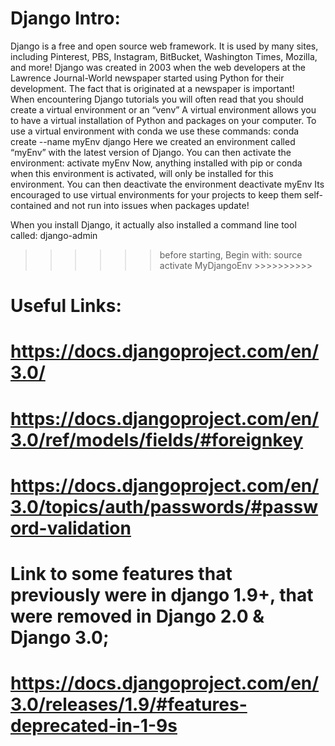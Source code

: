 # Django Intro:
Django is a free and open source web framework.
It is used by many sites, including Pinterest, PBS, Instagram, BitBucket, Washington Times, Mozilla, and more!
Django was created in 2003 when the web developers at the Lawrence Journal-World newspaper started using Python for their development.
The fact that is originated at a newspaper is important!	
When encountering Django tutorials you will often read that you should create a virtual environment or an “venv”
A virtual environment allows you to have a virtual installation of Python and packages on your computer.
To use a virtual environment with conda we use these commands:
conda create --name myEnv django
Here we created an environment called “myEnv” with the latest version of Django.
You can then activate the environment:
activate myEnv 
Now, anything installed with pip or conda when this environment is activated, will only be installed for this environment.
You can then deactivate the environment 
deactivate myEnv 
Its encouraged to use virtual environments for your projects to keep them self-contained and not run into issues when packages update!

When you install Django, it actually also installed a command line tool called:
django-admin

>>>>>>before starting, Begin with: source activate MyDjangoEnv >>>>>>>>>>

# Useful Links:
#               https://docs.djangoproject.com/en/3.0/
#               https://docs.djangoproject.com/en/3.0/ref/models/fields/#foreignkey
#               https://docs.djangoproject.com/en/3.0/topics/auth/passwords/#password-validation

# Link to some features that previously were in django 1.9+, that were removed in Django 2.0 & Django 3.0;
#               https://docs.djangoproject.com/en/3.0/releases/1.9/#features-deprecated-in-1-9s
